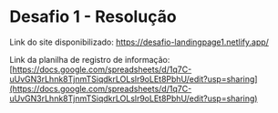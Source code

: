 # Desafio 1 - Resolução
Link do site disponibilizado: https://desafio-landingpage1.netlify.app/

Link da planilha de registro de informação: [https://docs.google.com/spreadsheets/d/1q7C-uUvGN3rLhnk8TjnmTSiqdkrLOLslr9oLEt8PbhU/edit?usp=sharing](https://docs.google.com/spreadsheets/d/1q7C-uUvGN3rLhnk8TjnmTSiqdkrLOLslr9oLEt8PbhU/edit?usp=sharing)
